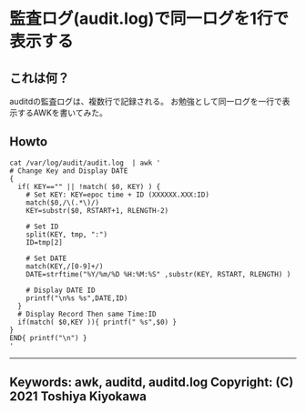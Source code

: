 # 監査ログ(audit.log)で同一ログを1行で表示する

## これは何？
auditdの監査ログは、複数行で記録される。
お勉強として同一ログを一行で表示するAWKを書いてみた。

## Howto
    cat /var/log/audit/audit.log  | awk '
    # Change Key and Display DATE
    {
      if( KEY=="" || !match( $0, KEY) ) {
        # Set KEY: KEY=epoc time + ID (XXXXXX.XXX:ID)
        match($0,/\(.*\)/)
        KEY=substr($0, RSTART+1, RLENGTH-2)
        
        # Set ID
        split(KEY, tmp, ":")
        ID=tmp[2]
        
        # Set DATE
        match(KEY,/[0-9]+/)
        DATE=strftime("%Y/%m/%D %H:%M:%S" ,substr(KEY, RSTART, RLENGTH) )
        
        # Display DATE ID
        printf("\n%s %s",DATE,ID)
      }
      # Display Record Then same Time:ID
      if(match( $0,KEY )){ printf(" %s",$0) }
    }
    END{ printf("\n") }
    '

---
Keywords: awk, auditd, auditd.log
Copyright: (C) 2021 Toshiya Kiyokawa
---
